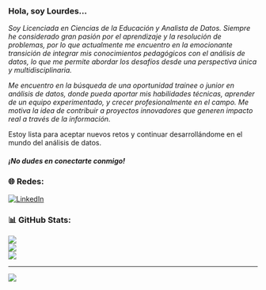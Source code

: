 ### Hola, soy Lourdes... ###

_Soy Licenciada en Ciencias de la Educación y Analista de Datos. Siempre he considerado gran pasión por el aprendizaje y la resolución de problemas, por lo que actualmente me encuentro en la emocionante transición de integrar mis conocimientos pedagógicos con el análisis de datos, lo que me permite abordar los desafíos desde una perspectiva única y multidisciplinaria._

_Me encuentro en la búsqueda de una oportunidad trainee o junior en análisis de datos, donde pueda aportar mis habilidades técnicas, aprender de un equipo experimentado, y crecer profesionalmente en el campo. Me motiva la idea de contribuir a proyectos innovadores que generen impacto real a través de la información._

Estoy lista para aceptar nuevos retos y continuar desarrollándome en el mundo del análisis de datos. 

##### ¡No dudes en conectarte conmigo! #####


### 🌐 Redes:
[![LinkedIn](https://img.shields.io/badge/LinkedIn-%230077B5.svg?logo=linkedin&logoColor=white)](https://linkedin.com/in/https://www.linkedin.com/in/lourdes-villaverde-1b70861a4/) 
### 📊 GitHub Stats:
![](https://github-readme-stats.vercel.app/api?username=Lourdes-V&theme=tokyonight&hide_border=true&include_all_commits=false&count_private=false)<br/>
![](https://github-readme-streak-stats.herokuapp.com/?user=Lourdes-V&theme=tokyonight&hide_border=true)<br/>
![](https://github-readme-stats.vercel.app/api/top-langs/?username=Lourdes-V&theme=tokyonight&hide_border=true&include_all_commits=false&count_private=false&layout=compact)

---
[![](https://visitcount.itsvg.in/api?id=Lourdes-V&icon=0&color=0)](https://visitcount.itsvg.in)

<!-- Proudly created with GPRM ( https://gprm.itsvg.in ) -->
